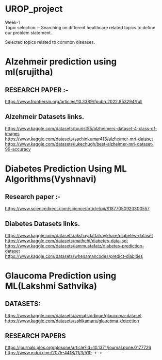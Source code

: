 # UROP_project

Week-1  
Topic selection :- Searching on different healthcare related topics to define our problem statement.    

Selected topics related to common diseases.    

# Alzehmeir prediction using ml(srujitha)     
## RESEARCH PAPER :-   
https://www.frontiersin.org/articles/10.3389/fpubh.2022.853294/full    
## Alzehmeir Datasets links.   
https://www.kaggle.com/datasets/tourist55/alzheimers-dataset-4-class-of-images  
https://www.kaggle.com/datasets/sachinkumar413/alzheimer-mri-dataset  
https://www.kaggle.com/datasets/lukechugh/best-alzheimer-mri-dataset-99-accuracy  

# Diabetes Prediction Using ML Algorithms(Vyshnavi)  
## Research paper :-  
https://www.sciencedirect.com/science/article/pii/S1877050920300557    
## Diabetes Datasets links.   

https://www.kaggle.com/datasets/akshaydattatraykhare/diabetes-dataset   
https://www.kaggle.com/datasets/mathchi/diabetes-data-set   
https://www.kaggle.com/datasets/iammustafatz/diabetes-prediction-dataset   
https://www.kaggle.com/datasets/whenamancodes/predict-diabities  

# Glaucoma Prediction using ML(Lakshmi Sathvika)  
## DATASETS:  
https://www.kaggle.com/datasets/azmatsiddique/glaucoma-dataset  
https://www.kaggle.com/datasets/sshikamaru/glaucoma-detection  

## RESEARCH PAPERS  

https://journals.plos.org/plosone/article?id=10.1371/journal.pone.0177726  
https://www.mdpi.com/2075-4418/11/3/510
->
->
